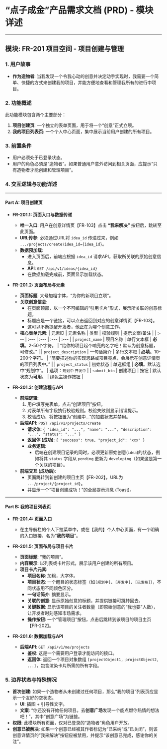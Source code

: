 # “点子成金”产品需求文档 (PRD) - 模块详述

---

## 模块: FR-201 项目空间 - 项目创建与管理

### 1. 用户故事
- **作为造物者**: 当我发现一个令我心动的创意并决定动手实现时，我需要一个简单、快捷的方式来创建我的项目，并能方便地查看和管理我所有的进行中项目。

### 2. 功能概述
此功能模块包含两个主要部分：
1.  **项目创建页**: 一个独立的表单页面，用于将一个“创意”正式立项。
2.  **我的项目列表页**: 一个个人中心页面，集中展示当前用户创建的所有项目。

### 3. 前置条件
- 用户必须处于已登录状态。
- 用户的角色必须是“造物者”。如果普通用户意外访问到相关页面，应提示“只有造物者才能创建和管理项目”。

### 4. 交互逻辑与功能详述

---

#### **Part A: 项目创建页**

- **FR-201.1: 页面入口与数据传递**
    - **唯一入口**: 用户在创意详情页【FR-103】点击 **“我来解决”** 按钮后，跳转至此页面。
    - **URL传参**: 必须通过URL将 `idea_id` 传递过来，例如 `.../projects/create?idea_id={idea_id}`。
    - **数据预加载**:
        - 进入页面后，前端应根据 `idea_id` 请求API，获取所关联的原始创意信息。
        - **API**: `GET /api/v1/ideas/{idea_id}`
        - 在数据加载完成前，页面显示加载状态。

- **FR-201.2: 页面布局与元素**
    - **页面标题**: 大号加粗字体，“为你的新项目立项”。
    - **关联创意信息**:
        - 在页面顶部，以一个不可编辑的“引用卡片”形式，展示所关联的创意标题。
        - 标题应是一个链接，可以点击返回到对应的创意详情页【FR-103】。
        - 这可以不断提醒开发者，他正在为哪个创意工作。
    - **核心表单元素**:
        | 元素ID | 元素名称 | 类型 | 校验规则 | 提示文案/备注 |
        | :--- | :--- | :--- | :--- | :--- |
        | `project_name` | 项目名称 | 单行文本框 | **必填**。2-50个字符。 | “给你的项目起个响亮的名字吧！默认为创意标题，可修改。” |
        | `project_description` | 一句话简介 | 多行文本框 | **必填**。10-200个字符。 | “简要描述你的实现思路或项目亮点，会展示在创意详情页的项目列表中。” |
        | `project_status` | 初始状态 | 单选框组 | **必填**。默认选中“规划中”。 | 选项：`规划中` `开发中` |
        | `submit_btn` | 创建项目 | 按钮 | 默认状态为**可用**。 | 绿色主操作按钮 |

- **FR-201.3: 创建流程与API**
    - **前端逻辑**:
        1.  用户填写完表单，点击“创建项目”按钮。
        2.  对表单所有字段执行校验规则。校验失败则显示错误提示。
        3.  校验成功，将按钮置为“创建中...”的加载状态并禁用。
    - **后端API**: `POST /api/v1/projects/create`
        - **请求体**: `{ "idea_id": "...", "name": "...", "description": "...", "status": "..." }`
        - **返回体 (成功)**: `{ "success": true, "project_id": "xxx" }`
        - **业务逻辑**:
            - 后端在创建项目记录的同时，必须更新原始创意(`idea`)的状态，例如将其 `status` 字段从 `pending` 更新为 `developing`（如果这是第一个关联的项目）。
    - **前端交互 (成功后)**:
        - 页面跳转到新创建的项目主页【FR-202】，URL为 `.../project/{project_id}`。
        - 并显示一个“项目创建成功！”的全局提示消息 (Toast)。

---

#### **Part B: 我的项目列表页**

- **FR-201.4: 页面入口**
    - 在主导航栏的个人下拉菜单中，或在【我的】个人中心页面，有一个明确的入口链接，名为“**我的项目**”。

- **FR-201.5: 页面布局与项目卡片**
    - **页面标题**: “我的项目”。
    - **内容展示**: 以列表或卡片形式，展示该用户创建的所有项目。
    - **项目卡片元素**:
        - **项目名称**: 加粗，大字体。
        - **项目状态**: 一个醒目的状态标签（如`[规划中]`、`[开发中]`、`[已发布]`），不同状态用不同颜色区分。
        - **一句话简介**: 摘要显示。
        - **关联的创意**: 显示原始创意的标题，并提供链接可跳转回去。
        - **关键数据**: 显示该项目的关注者数量（即原始创意的“我也要”人数），让开发者时刻感知市场需求。
        - **操作按钮**: 一个“管理项目”按钮，点击后跳转到该项目的项目主页【FR-202】。

- **FR-201.6: 数据加载与API**
    - **后端API**: `GET /api/v1/me/projects`
        - **鉴权**: 这是一个需要用户登录才能访问的接口。
        - **返回体**: 返回一个项目对象数组 `[projectObject1, projectObject2, ...]`，包含渲染卡片所需的所有字段。

### 5. 边界状态与特殊情况

- **首次创建**: 如果一个造物者从未创建过任何项目，那么“我的项目”列表页应显示一个友好的空状态。
    - **UI**: 插图 + 引导性文字。
    - **文案**: “你还没有开始任何项目。去**创意广场**发现一个能点燃你热情的想法吧！”，其中“创意广场”为链接。
- **权限**: 此模块所有页面，仅对已登录的“造物者”角色用户开放。
- **创意已被解决**: 如果一个创意已经被其作者标记为“已采纳”或“已关闭”，则该创意详情页的“我来解决”按钮应被禁用，并提示“该创意已完成，感谢你的关注”。
